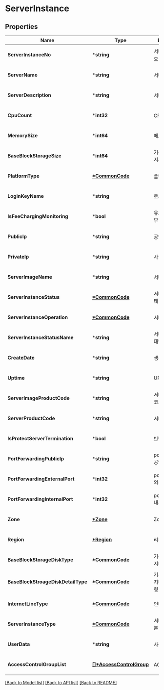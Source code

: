 # ServerInstance

## Properties
Name | Type | Description | Notes
------------ | ------------- | ------------- | -------------
**ServerInstanceNo** | ***string** | 서버인스턴스번호 | [optional] [default to null]
**ServerName** | ***string** | 서버명 | [optional] [default to null]
**ServerDescription** | ***string** | 서버설명 | [optional] [default to null]
**CpuCount** | ***int32** | CPU수 | [optional] [default to null]
**MemorySize** | ***int64** | 메모리사이즈 | [optional] [default to null]
**BaseBlockStorageSize** | ***int64** | 기본블럭스토리지사이즈 | [optional] [default to null]
**PlatformType** | **[*CommonCode](CommonCode.md)** | 플랫폼구분 | [optional] [default to null]
**LoginKeyName** | ***string** | 로그인키명 | [optional] [default to null]
**IsFeeChargingMonitoring** | ***bool** | 유료모니터링여부 | [optional] [default to null]
**PublicIp** | ***string** | 공인IP | [optional] [default to null]
**PrivateIp** | ***string** | 사설IP | [optional] [default to null]
**ServerImageName** | ***string** | 서버이미지명 | [optional] [default to null]
**ServerInstanceStatus** | **[*CommonCode](CommonCode.md)** | 서버인스턴스상태 | [optional] [default to null]
**ServerInstanceOperation** | **[*CommonCode](CommonCode.md)** | 서버인스턴스OP | [optional] [default to null]
**ServerInstanceStatusName** | ***string** | 서버인스턴스상태명 | [optional] [default to null]
**CreateDate** | ***string** | 생성일자 | [optional] [default to null]
**Uptime** | ***string** | UPTIME | [optional] [default to null]
**ServerImageProductCode** | ***string** | 서버이미지상품코드 | [optional] [default to null]
**ServerProductCode** | ***string** | 서버상품코드 | [optional] [default to null]
**IsProtectServerTermination** | ***bool** | 반납보호여부 | [optional] [default to null]
**PortForwardingPublicIp** | ***string** | portForwarding 공인 Ip | [optional] [default to null]
**PortForwardingExternalPort** | ***int32** | portForwarding 외부 포트 | [optional] [default to null]
**PortForwardingInternalPort** | ***int32** | portForwarding 내부 포트 | [optional] [default to null]
**Zone** | **[*Zone](Zone.md)** | Zone | [optional] [default to null]
**Region** | **[*Region](Region.md)** | 리전 | [optional] [default to null]
**BaseBlockStorageDiskType** | **[*CommonCode](CommonCode.md)** | 기본블록스토리지디스크유형 | [optional] [default to null]
**BaseBlockStroageDiskDetailType** | **[*CommonCode](CommonCode.md)** | 기본블록스토리지디스크상세유형 | [optional] [default to null]
**InternetLineType** | **[*CommonCode](CommonCode.md)** | 인터넷라인구분 | [optional] [default to null]
**ServerInstanceType** | **[*CommonCode](CommonCode.md)** | 서버인스턴스구분 | [optional] [default to null]
**UserData** | ***string** | 사용자데이타 | [optional] [default to null]
**AccessControlGroupList** | **[[]\*AccessControlGroup](AccessControlGroup.md)** | ACG리스트 | [optional] [default to null]

[[Back to Model list]](../README.md#documentation-for-models) [[Back to API list]](../README.md#documentation-for-api-endpoints) [[Back to README]](../README.md)



